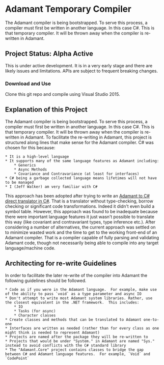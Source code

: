 # Adamant Temporary Compiler
The Adamant compiler is being bootstrapped.  To serve this process, a compiler must first be written in another language. In this case C#. This is that temporary compiler.  It will be thrown away when the compiler is re-written in Adamant.

## Project Status: Alpha Active
This is under active development.  It is in a very early stage and there are likely issues and limitations.  APIs are subject to frequent breaking changes.

### Download and Use
Clone this git repo and compile using Visual Studio 2015.

## Explanation of this Project
The Adamant compiler is being bootstrapped.  To serve this process, a compiler must first be written in another language. In this case C#. This is that temporary compiler.  It will be thrown away when the compiler is re-written in Adamant.  To facilitate the re-writing in Adamant, this project is structured along lines that make sense for the Adamant compiler. C# was chosen for this because:

	* It is a high-level language
	* It supports many of the same language features as Adamant including:
		* Generics
		* Async Methods
		* Covariance and Contravariance (at least for interfaces)
	* C# being a garbage collected language means lifetimes will not have to be managed
	* I (Jeff Walker) am very familiar with C#

This approach has been adopted after trying to write an [Adamant to C# direct translator in C#](https://github.com/adamant/AdamantBootstrapCompiler).  That is a translator without type-checking, borrow checking or significant code transformations.  Indeed it didn't even build a symbol table.  However, this approach was found to be inadequate because there were important language features it just wasn't possible to translate this way (like covariant and contravariant types, type inference etc.).  After considering a number of alternatives, the current approach was settled on to minimize wasted work and the time to get to the working front-end of an Adamant compiler.  That is a compiler capable of fully parsing and validating Adamant code, though not necessarily being able to compile into any target language/machine code.

## Architecting for re-write Guidelines
In order to facilitate the later re-write of the compiler into Adamant the following guidelines should be followed.

	* Code as if you were in the Adamant language.  For example, make use of the ability to pass `void` as a type parameter and async IO
	* Don't attempt to write most Adamant system libraries.	Rather, use the closest equivalent in the .NET framework.  This includes:
		* IO
		* Tasks (for async)
		* Character classes
	* Create classes and methods that can be translated to Adamant one-to-one
	* Interfaces are written as needed (rather than for every class as one might think is needed to represent Adamant)
	* Projects are named after the package they will be re-written to
	* Projects that would be under "System." in Adamant are named "Sys." instead to avoid conflicts with the C# standard library
	* The "Adamant.Core" project contains classes to bridge the gap between C# and Adamant language features.  For example, `Void` and `CodePoint`